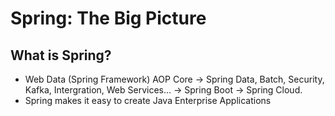 # Spring: The Big Picture
## What is Spring?
- Web Data (Spring Framework) AOP Core -> Spring Data, Batch, Security, Kafka, Intergration, Web Services... -> Spring Boot -> Spring Cloud.
- Spring makes it easy to create Java Enterprise Applications
